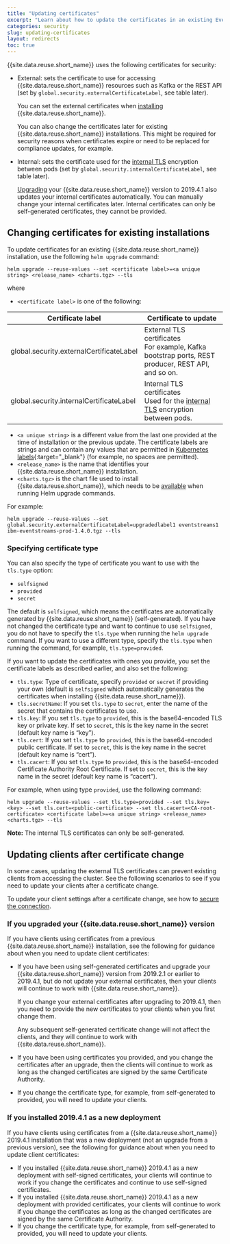 ```yaml
---
title: "Updating certificates"
excerpt: "Learn about how to update the certificates in an existing Event Streams cluster."
categories: security
slug: updating-certificates
layout: redirects
toc: true
---
```


{{site.data.reuse.short_name}} uses the following certificates for security:
- External: sets the certificate to use for accessing {{site.data.reuse.short_name}} resources such as Kafka or the REST API (set by `global.security.externalCertificateLabel`, see table later).

   You can set the external certificates when [installing](../../installing/configuring/#secure-connection-settings) {{site.data.reuse.short_name}}.

   You can also change the certificates later for existing {{site.data.reuse.short_name}} installations. This might be required for security reasons when certificates expire or need to be replaced for compliance updates, for example.

<!-- - UI: sets the certificate the UI uses for access authentication (set by `global.security.uiCertificateLabel`, see table later). -->
- Internal: sets the certificate used for the [internal TLS](../../installing/planning/#securing-communication-between-pods) encryption between pods (set by `global.security.internalCertificateLabel`, see table later).

   [Upgrading](../../installing/upgrading/) your {{site.data.reuse.short_name}} version to 2019.4.1 also updates your internal certificates automatically. You can manually change your internal certificates later. Internal certificates can only be self-generated certificates, they cannot be provided.


## Changing certificates for existing installations

To update certificates for an existing {{site.data.reuse.short_name}} installation, use the following `helm upgrade` command:

`helm upgrade --reuse-values --set <certificate label>=<a unique string> <release_name> <charts.tgz> --tls`

where

- `<certificate label>` is one of the following:

| Certificate label                    | Certificate to update  |
|--------------------------------------|-------------------|
| global.security.externalCertificateLabel             |  External TLS certificates<br>For example, Kafka bootstrap ports, REST producer, REST API, and so on. |
| global.security.internalCertificateLabel             | Internal TLS certificates<br>Used for the [internal TLS](../../installing/planning/#securing-communication-between-pods) encryption between pods. |

<!-- | global.security.uiCertificateLabel   | UI TLS certificates | -->

- `<a unique string>` is a different value from the last one provided at the time of installation or the previous update. The certificate labels are strings and can contain any values that are permitted in [Kubernetes labels](https://kubernetes.io/docs/concepts/overview/working-with-objects/labels/){:target="_blank"} (for example, no spaces are permitted).
- `<release_name>` is the name that identifies your {{site.data.reuse.short_name}} installation.
- `<charts.tgz>` is the chart file used to install {{site.data.reuse.short_name}}, which needs to be [available](../../administering/helm-upgrade-command/) when running Helm upgrade commands.

For example:

`helm upgrade --reuse-values --set global.security.externalCertificateLabel=upgradedlabel1 eventstreams1 ibm-eventstreams-prod-1.4.0.tgz --tls`

<!-- You can update multiple certificates in a single upgrade by specifying values for more than one of the labels. For example, you can update both the external and internal certificate labels at the same time by running the following command to update both `global.security.externalCertificateLabel` and the `global.security.uiCertificateLabel` values to trigger the update for all the pods.

`helm upgrade --reuse-values --set global.security.externalCertificateLabel=upgradedlabel1 --set global.security.uiCertificateLabel=upgradedlabel2 eventstreams1 ibm-eventstreams-prod-1.4.0.tgz --tls`
-->

### Specifying certificate type

You can also specify the type of certificate you want to use with the `tls.type` option:
- `selfsigned`
- `provided`
- `secret`

The default is `selfsigned`, which means the certificates are automatically generated by {{site.data.reuse.short_name}} (self-generated). If you have not changed the certificate type and want to continue to use `selfsigned`, you do not have to specify the `tls.type` when running the `helm upgrade` command. If you want to use a different type, specify the `tls.type` when running the command, for example, `tls.type=provided`.

If you want to update the certificates with ones you provide, you set the certificate labels as described earlier, and also set the following:

- `tls.type`: Type of certificate, specify `provided` or `secret` if providing your own (default is `selfsigned` which automatically generates the certificates when installing {{site.data.reuse.short_name}}).
- `tls.secretName`: If you set `tls.type` to `secret`, enter the name of the secret that contains the certificates to use.
- `tls.key`: If you set `tls.type` to `provided`, this is the base64-encoded TLS key or private key. If set to `secret`, this is the key name in the secret (default key name is “key”).
- `tls.cert`: If you set `tls.type` to `provided`, this is the base64-encoded public certificate. If set to `secret`, this is the key name in the secret (default key name is “cert”).
- `tls.cacert`: If you set `tls.type` to `provided`, this is the base64-encoded Certificate Authority Root Certificate. If set to `secret`, this is the key name in the secret (default key name is “cacert”).

For example, when using type `provided`, use the following command:

`helm upgrade --reuse-values --set tls.type=provided --set tls.key=<key> --set tls.cert=<public-certificate> --set tls.cacert=<CA-root-certificate> <certificate label>=<a unique string> <release_name> <charts.tgz> --tls`

**Note:** The internal TLS certificates can only be self-generated.


## Updating clients after certificate change

In some cases, updating the external TLS certificates can prevent existing clients from accessing the cluster. See the following scenarios to see if you need to update your clients after a certificate change.

To update your client settings after a certificate change, see how to [secure the connection](../../getting-started/client/#securing-the-connection).

### If you upgraded your {{site.data.reuse.short_name}} version

If you have clients using certificates from a previous {{site.data.reuse.short_name}} installation, see the following for guidance about when you need to update client certificates:

- If you have been using self-generated certificates and upgrade your {{site.data.reuse.short_name}} version from 2019.2.1 or earlier to 2019.4.1, but do not update your external certificates, then your clients will continue to work with {{site.data.reuse.short_name}}.

   If you change your external certificates after upgrading to 2019.4.1, then you need to provide the new certificates to your clients when you first change them.

   Any subsequent self-generated certificate change will not affect the clients, and they will continue to work with {{site.data.reuse.short_name}}.
- If you have been using certificates you provided, and you change the certificates after an upgrade, then the clients will continue to work as long as the changed certificates are signed by the same Certificate Authority.
- If you change the certificate type, for example, from self-generated to provided, you will need to update your clients.

### If you installed 2019.4.1 as a new deployment

If you have clients using certificates from a {{site.data.reuse.short_name}} 2019.4.1 installation that was a new deployment (not an upgrade from a previous version), see the following for guidance about when you need to update client certificates:

- If you installed {{site.data.reuse.short_name}} 2019.4.1 as a new deployment with self-signed certificates, your clients will continue to work if you change the certificates and continue to use self-signed certificates.
- If you installed {{site.data.reuse.short_name}} 2019.4.1 as a new deployment with provided certificates, your clients will continue to work if you change the certificates as long as the changed certificates are signed by the same Certificate Authority.
- If you change the certificate type, for example, from self-generated to provided, you will need to update your clients.
